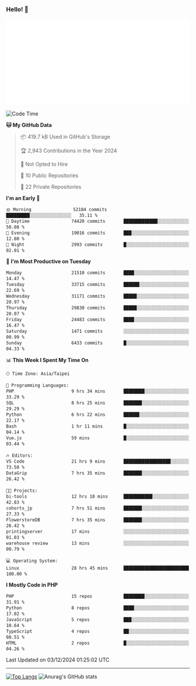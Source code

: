 ### Hello! 👋

![Metrics](/metrics.classic.svg)

<!--START_SECTION:waka-->
![Code Time](http://img.shields.io/badge/Code%20Time-2%2C057%20hrs%2010%20mins-blue)

**🐱 My GitHub Data** 

> 📦 419.7 kB Used in GitHub's Storage 
 > 
> 🏆 2,943 Contributions in the Year 2024
 > 
> 🚫 Not Opted to Hire
 > 
> 📜 10 Public Repositories 
 > 
> 🔑 22 Private Repositories 
 > 
**I'm an Early 🐤** 

```text
🌞 Morning                52184 commits       █████████░░░░░░░░░░░░░░░░   35.11 % 
🌆 Daytime                74420 commits       █████████████░░░░░░░░░░░░   50.08 % 
🌃 Evening                19016 commits       ███░░░░░░░░░░░░░░░░░░░░░░   12.80 % 
🌙 Night                  2993 commits        █░░░░░░░░░░░░░░░░░░░░░░░░   02.01 % 
```
📅 **I'm Most Productive on Tuesday** 

```text
Monday                   21510 commits       ████░░░░░░░░░░░░░░░░░░░░░   14.47 % 
Tuesday                  33715 commits       ██████░░░░░░░░░░░░░░░░░░░   22.69 % 
Wednesday                31171 commits       █████░░░░░░░░░░░░░░░░░░░░   20.97 % 
Thursday                 29830 commits       █████░░░░░░░░░░░░░░░░░░░░   20.07 % 
Friday                   24483 commits       ████░░░░░░░░░░░░░░░░░░░░░   16.47 % 
Saturday                 1471 commits        ░░░░░░░░░░░░░░░░░░░░░░░░░   00.99 % 
Sunday                   6433 commits        █░░░░░░░░░░░░░░░░░░░░░░░░   04.33 % 
```


📊 **This Week I Spent My Time On** 

```text
🕑︎ Time Zone: Asia/Taipei

💬 Programming Languages: 
PHP                      9 hrs 34 mins       ████████░░░░░░░░░░░░░░░░░   33.29 % 
SQL                      8 hrs 25 mins       ███████░░░░░░░░░░░░░░░░░░   29.29 % 
Python                   6 hrs 22 mins       ██████░░░░░░░░░░░░░░░░░░░   22.17 % 
Bash                     1 hr 11 mins        █░░░░░░░░░░░░░░░░░░░░░░░░   04.14 % 
Vue.js                   59 mins             █░░░░░░░░░░░░░░░░░░░░░░░░   03.44 % 

🔥 Editors: 
VS Code                  21 hrs 9 mins       ██████████████████░░░░░░░   73.58 % 
DataGrip                 7 hrs 35 mins       ███████░░░░░░░░░░░░░░░░░░   26.42 % 

🐱‍💻 Projects: 
bi-tools                 12 hrs 18 mins      ███████████░░░░░░░░░░░░░░   42.83 % 
cohorts_jp               7 hrs 51 mins       ███████░░░░░░░░░░░░░░░░░░   27.33 % 
FlowerstoreDB            7 hrs 35 mins       ███████░░░░░░░░░░░░░░░░░░   26.42 % 
printingserver           17 mins             ░░░░░░░░░░░░░░░░░░░░░░░░░   01.03 % 
warehouse review         13 mins             ░░░░░░░░░░░░░░░░░░░░░░░░░   00.79 % 

💻 Operating System: 
Linux                    28 hrs 45 mins      █████████████████████████   100.00 % 
```

**I Mostly Code in PHP** 

```text
PHP                      15 repos            ████████░░░░░░░░░░░░░░░░░   31.91 % 
Python                   8 repos             ████░░░░░░░░░░░░░░░░░░░░░   17.02 % 
JavaScript               5 repos             ███░░░░░░░░░░░░░░░░░░░░░░   10.64 % 
TypeScript               4 repos             ██░░░░░░░░░░░░░░░░░░░░░░░   08.51 % 
HTML                     2 repos             █░░░░░░░░░░░░░░░░░░░░░░░░   04.26 % 
```




 Last Updated on 03/12/2024 01:25:02 UTC
<!--END_SECTION:waka-->

<hr>

<span style="display:inline-block">[![Top Langs](https://github-readme-stats.vercel.app/api/top-langs/?username=maureendadap&layout=compact&theme=transparent)](https://github.com/anuraghazra/github-readme-stats)</span>
<span style="display:inline-block">![Anurag's GitHub stats](https://github-readme-stats.vercel.app/api?username=maureendadap&show_icons=true&theme=transparent&count_private=true)</span>

<!--
**MaureenDadap/maureendadap** is a ✨ _special_ ✨ repository because its `README.md` (this file) appears on your GitHub profile.

Here are some ideas to get you started:

- 🔭 I’m currently working on ...
- 🌱 I’m currently learning ...
- 👯 I’m looking to collaborate on ...
- 🤔 I’m looking for help with ...
- 💬 Ask me about ...
- 📫 How to reach me: ...
- 😄 Pronouns: ...
- ⚡ Fun fact: ...
-->
